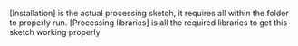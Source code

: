 [Installation] is the actual processing sketch, it requires all within the folder to properly run.
[Processing libraries] is all the required libraries to get this sketch working properly.
